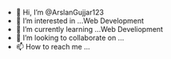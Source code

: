 - 👋 Hi, I’m @ArslanGujjar123
- 👀 I’m interested in ...Web Development
- 🌱 I’m currently learning ...Web Develiopment
- 💞️ I’m looking to collaborate on ...
- 📫 How to reach me ...

<!---
ArslanGujjar123/ArslanGujjar123 is a ✨ special ✨ repository because its `README.md` (this file) appears on your GitHub profile.
You can click the Preview link to take a look at your changes.
--->
